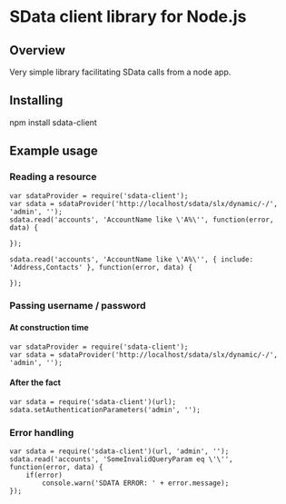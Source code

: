 SData client library for Node.js
================================

Overview
--------

Very simple library facilitating SData calls from a node app.

Installing
----------

npm install sdata-client

Example usage
-------------

### Reading a resource

    var sdataProvider = require('sdata-client');
    var sdata = sdataProvider('http://localhost/sdata/slx/dynamic/-/', 'admin', '');
    sdata.read('accounts', 'AccountName like \'A%\'', function(error, data) {

    });
    
    sdata.read('accounts', 'AccountName like \'A%\'', { include: 'Address,Contacts' }, function(error, data) {

    });

### Passing username / password

#### At construction time

    var sdataProvider = require('sdata-client');
    var sdata = sdataProvider('http://localhost/sdata/slx/dynamic/-/', 'admin', '');
    
#### After the fact    

    var sdata = require('sdata-client')(url);
    sdata.setAuthenticationParameters('admin', '');

### Error handling

    var sdata = require('sdata-client')(url, 'admin', '');
    sdata.read('accounts', 'SomeInvalidQueryParam eq \'\'', function(error, data) {
        if(error) 
            console.warn('SDATA ERROR: ' + error.message);
    });